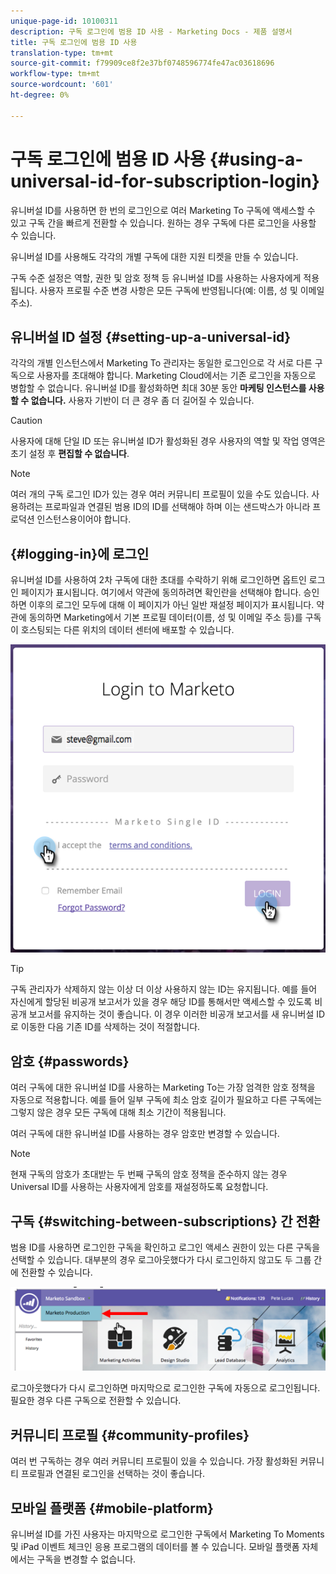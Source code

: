 ```yaml
---
unique-page-id: 10100311
description: 구독 로그인에 범용 ID 사용 - Marketing Docs - 제품 설명서
title: 구독 로그인에 범용 ID 사용
translation-type: tm+mt
source-git-commit: f79909ce8f2e37bf0748596774fe47ac03618696
workflow-type: tm+mt
source-wordcount: '601'
ht-degree: 0%

---
```



# 구독 로그인에 범용 ID 사용 {#using-a-universal-id-for-subscription-login}

유니버설 ID를 사용하면 한 번의 로그인으로 여러 Marketing To 구독에 액세스할 수 있고 구독 간을 빠르게 전환할 수 있습니다. 원하는 경우 구독에 다른 로그인을 사용할 수 있습니다.

유니버설 ID를 사용해도 각각의 개별 구독에 대한 지원 티켓을 만들 수 있습니다.

구독 수준 설정은 역할, 권한 및 암호 정책 등 유니버설 ID를 사용하는 사용자에게 적용됩니다. 사용자 프로필 수준 변경 사항은 모든 구독에 반영됩니다(예: 이름, 성 및 이메일 주소).

## 유니버설 ID 설정 {#setting-up-a-universal-id}

각각의 개별 인스턴스에서 Marketing To 관리자는 동일한 로그인으로 각 서로 다른 구독으로 사용자를 초대해야 합니다. Marketing Cloud에서는 기존 로그인을 자동으로 병합할 수 없습니다. 유니버설 ID를 활성화하면 최대 30분 동안 **마케팅 인스턴스를 사용할 수 없습니다.** 사용자 기반이 더 큰 경우 좀 더 길어질 수 있습니다.

>[!CAUTION]
>
>사용자에 대해 단일 ID 또는 유니버설 ID가 활성화된 경우 사용자의 역할 및 작업 영역은 초기 설정 후 **편집할 수 없습니다**.

>[!NOTE]
>
>여러 개의 구독 로그인 ID가 있는 경우 여러 커뮤니티 프로필이 있을 수도 있습니다. 사용하려는 프로파일과 연결된 범용 ID의 ID를 선택해야 하며 이는 샌드박스가 아니라 프로덕션 인스턴스용이어야 합니다.

## {#logging-in}에 로그인

유니버설 ID를 사용하여 2차 구독에 대한 초대를 수락하기 위해 로그인하면 옵트인 로그인 페이지가 표시됩니다. 여기에서 약관에 동의하려면 확인란을 선택해야 합니다. 승인하면 이후의 로그인 모두에 대해 이 페이지가 아닌 일반 재설정 페이지가 표시됩니다. 약관에 동의하면 Marketing에서 기본 프로필 데이터(이름, 성 및 이메일 주소 등)를 구독이 호스팅되는 다른 위치의 데이터 센터에 배포할 수 있습니다.

![](assets/new-login-reduced-hands-name.png)

>[!TIP]
>
>구독 관리자가 삭제하지 않는 이상 더 이상 사용하지 않는 ID는 유지됩니다. 예를 들어 자신에게 할당된 비공개 보고서가 있을 경우 해당 ID를 통해서만 액세스할 수 있도록 비공개 보고서를 유지하는 것이 좋습니다. 이 경우 이러한 비공개 보고서를 새 유니버설 ID로 이동한 다음 기존 ID를 삭제하는 것이 적절합니다.

## 암호 {#passwords}

여러 구독에 대한 유니버설 ID를 사용하는 Marketing To는 가장 엄격한 암호 정책을 자동으로 적용합니다. 예를 들어 일부 구독에 최소 암호 길이가 필요하고 다른 구독에는 그렇지 않은 경우 모든 구독에 대해 최소 기간이 적용됩니다.

여러 구독에 대한 유니버설 ID를 사용하는 경우 암호만 변경할 수 있습니다.

>[!NOTE]
>
>현재 구독의 암호가 초대받는 두 번째 구독의 암호 정책을 준수하지 않는 경우 Universal ID를 사용하는 사용자에게 암호를 재설정하도록 요청합니다.

## 구독 {#switching-between-subscriptions} 간 전환

범용 ID를 사용하면 로그인한 구독을 확인하고 로그인 액세스 권한이 있는 다른 구독을 선택할 수 있습니다. 대부분의 경우 로그아웃했다가 다시 로그인하지 않고도 두 그룹 간에 전환할 수 있습니다.

![](assets/image2016-11-3-15-3a10-3a16.png)

로그아웃했다가 다시 로그인하면 마지막으로 로그인한 구독에 자동으로 로그인됩니다. 필요한 경우 다른 구독으로 전환할 수 있습니다.

## 커뮤니티 프로필 {#community-profiles}

여러 번 구독하는 경우 여러 커뮤니티 프로필이 있을 수 있습니다. 가장 활성화된 커뮤니티 프로필과 연결된 로그인을 선택하는 것이 좋습니다.

## 모바일 플랫폼 {#mobile-platform}

유니버설 ID를 가진 사용자는 마지막으로 로그인한 구독에서 Marketing To Moments 및 iPad 이벤트 체크인 응용 프로그램의 데이터를 볼 수 있습니다. 모바일 플랫폼 자체에서는 구독을 변경할 수 없습니다.
